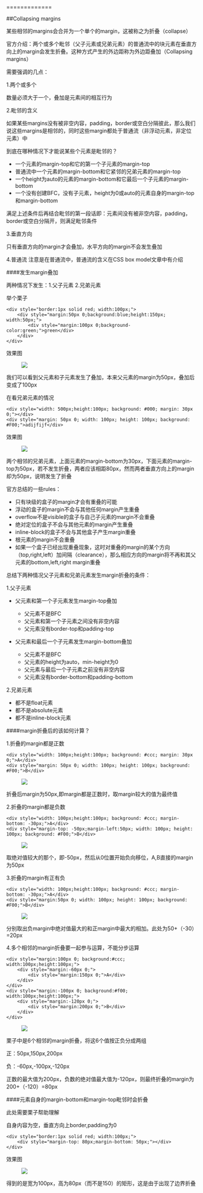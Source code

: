 =============

##Collapsing margins

某些相邻的margins会合并为一个单个的margin，这被称之为折叠（collapse）


官方介绍：两个或多个毗邻（父子元素或兄弟元素）的普通流中的块元素在垂直方向上的margin会发生折叠。这种方式产生的外边距称为外边距叠加（Collapsing margins）

需要强调的几点：

1.两个或多个

数量必须大于一个，叠加是元素间的相互行为

2.毗邻的含义

如果某些margins没有被非空内容，padding，border或空白分隔彼此，那么我们说这些margins是相邻的，同时这些margin都处于普通流（非浮动元素，非定位元素）中 

到底在哪种情况下才能说某些个元素是毗邻的？

* 一个元素的margin-top和它的第一个子元素的margin-top
* 普通流中一个元素的margin-bottom和它紧邻的兄弟元素的margin-top
* 一个height为auto的元素的margin-bottom和它最后一个子元素的margin-bottom
* 一个没有创建BFC，没有子元素，height为0或auto的元素自身的margin-top和margin-bottom

满足上述条件后再结合毗邻的第一段话即：元素间没有被非空内容，padding，border或空白分隔开，则满足毗邻条件

3.垂直方向

只有垂直方向的margin才会叠加，水平方向的margin不会发生叠加

4.普通流
注意是在普通流中，普通流的含义在CSS box model文章中有介绍

####发生margin叠加

两种情况下发生：1.父子元素  2.兄弟元素

举个栗子

	<div style="border:1px solid red; width:100px;">
	    <div style="margin:50px 0;background:blue;height:150px; width:50px;">      
	        <div style="margin:100px 0;background-color:green;">green</div>      
	    </div>
	</div>

效果图

<figure>
	<img src="img/collapsing1.png">
</figure>

我们可以看到父元素和子元素发生了叠加，本来父元素的margin为50px，叠加后变成了100px

在看兄弟元素的情况

	<div style="width: 500px;height:100px; background: #000; margin: 30px 0;"></div>
	<div style="margin: 50px 0; width: 100px; height: 100px; background: #F00;">adijfijf</div>

效果图

<figure>
	<img src="img/collapsing2.jpg">
</figure>

两个相邻的兄弟元素，上面元素的margin-bottom为30px，下面元素的margin-top为50px，若不发生折叠，两者应该相距80px，然而两者垂直方向上的margin却为50px，说明发生了折叠


官方总结的一些rules：

* 只有块级的盒子的margin才会有重叠的可能
* 浮动的盒子的margin不会与其他任何margin产生重叠
* overflow不是visible的盒子与自己子元素的margin不会重叠
* 绝对定位的盒子不会与其他元素的margin产生重叠
* inline-block的盒子不会与其他盒子产生margin重叠
* 根元素的margin不会重叠
* 如果一个盒子已经出现重叠现象，这时对重叠的margin的某个方向（top,right,left）加间隔（clearance），那么相应方向的margin将不再和其父元素的bottom,left,right margin重叠

总结下两种情况父子元素和兄弟元素发生margin折叠的条件：

1.父子元素

* 父元素和第一个子元素发生margin-top叠加
	* 父元素不是BFC
	* 父元素和第一个子元素之间没有非空内容
	* 父元素没有border-top和padding-top

* 父元素和最后一个子元素发生margin-bottom叠加
	* 父元素不是BFC
	* 父元素的height为auto，min-height为0
	* 父元素与最后一个子元素之前没有非空内容
	* 父元素没有border-bottom和padding-bottom

2.兄弟元素

* 都不是float元素
* 都不是absolute元素
* 都不是inline-block元素

####margin折叠后的该如何计算？

1.折叠的margin都是正数

	<div style="width: 100px;height:100px; background: #ccc; margin: 30px 0;">A</div>
	<div style="margin: 50px 0; width: 100px; height: 100px; background: #F00;">B</div>


<figure>
	<img src="img/collapsing3.jpg">
</figure>

折叠后margin为50px,即margin都是正数时，取margin较大的值为最终值

2.折叠的margin都是负数

	<div style="width: 100px;height:100px; background: #ccc; margin-bottom: -30px;">A</div>
	<div style="margin-top: -50px;margin-left:50px; width: 100px; height: 100px; background: #F00;">B</div>

<figure>
	<img src="img/collapsing4.jpg">
</figure>

取绝对值较大的那个，即-50px，然后从0位置开始负向移位，A,B直接的margin为50px

3.折叠的margin有正有负

	<div style="width: 100px;height:100px; background: #ccc; margin-bottom: -30px;">A</div>
	<div style="margin:50px 0; width: 100px; height: 100px; background: #F00;">B</div>

<figure>
	<img src="img/collapsing5.jpg">
</figure>

分别取出负margin中绝对值最大的和正margin中最大的相加。此处为50+（-30）=20px

4.多个相邻的margin折叠要一起参与运算，不能分步运算

	<div style="margin:100px 0; background:#ccc; width:100px;height:100px;">
		<div style="margin:-60px 0;">
			<div style="margin:150px 0;">A</div>
		</div>
	</div>
	<div style="margin:-100px 0; background:#f00; width:100px;height:100px;">
		<div style="margin:-120px 0;">
		    <div style="margin:200px 0;">B</div>
		</div>
	</div>


<figure>
	<img src="img/collapsing6.jpg">
</figure>

栗子中是6个相邻的margin折叠，将这6个值按正负分成两组

正：50px,150px,200px

负：-60px,-100px,-120px

正数的最大值为200px，负数的绝对值最大值为-120px，则最终折叠的margin为200+（-120）=80px

####元素自身的margin-bottom和margin-top毗邻时会折叠

此处需要栗子帮助理解

自身内容为空，垂直方向上border,padding为0

	<div style="border:1px solid red; width:100px;">
    	<div style="margin-top: 80px;margin-bottom: 50px;"></div>
	</div>

效果图

<figure>
	<img src="img/collapsing7.jpg">
</figure>

得到的是宽为100px，高为80px（而不是150）的矩形，这是由于出现了边界折叠
